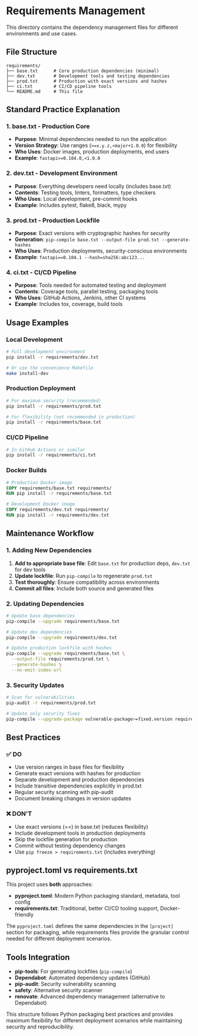 # Requirements Management

This directory contains the dependency management files for different environments and use cases.

## File Structure

```
requirements/
├── base.txt      # Core production dependencies (minimal)
├── dev.txt       # Development tools and testing dependencies  
├── prod.txt      # Production with exact versions and hashes
├── ci.txt        # CI/CD pipeline tools
└── README.md     # This file
```

## Standard Practice Explanation

### 1. **base.txt** - Production Core
- **Purpose**: Minimal dependencies needed to run the application
- **Version Strategy**: Use ranges (`>=x.y.z,<major+1.0.0`) for flexibility
- **Who Uses**: Docker images, production deployments, end users
- **Example**: `fastapi>=0.104.0,<1.0.0`

### 2. **dev.txt** - Development Environment  
- **Purpose**: Everything developers need locally (includes base.txt)
- **Contents**: Testing tools, linters, formatters, type checkers
- **Who Uses**: Local development, pre-commit hooks
- **Example**: Includes pytest, flake8, black, mypy

### 3. **prod.txt** - Production Lockfile
- **Purpose**: Exact versions with cryptographic hashes for security
- **Generation**: `pip-compile base.txt --output-file prod.txt --generate-hashes`
- **Who Uses**: Production deployments, security-conscious environments
- **Example**: `fastapi==0.104.1 --hash=sha256:abc123...`

### 4. **ci.txt** - CI/CD Pipeline
- **Purpose**: Tools needed for automated testing and deployment
- **Contents**: Coverage tools, parallel testing, packaging tools
- **Who Uses**: GitHub Actions, Jenkins, other CI systems
- **Example**: Includes tox, coverage, build tools

## Usage Examples

### Local Development
```bash
# Full development environment
pip install -r requirements/dev.txt

# Or use the convenience Makefile
make install-dev
```

### Production Deployment
```bash
# For maximum security (recommended)
pip install -r requirements/prod.txt

# For flexibility (not recommended in production)
pip install -r requirements/base.txt
```

### CI/CD Pipeline
```bash
# In GitHub Actions or similar
pip install -r requirements/ci.txt
```

### Docker Builds
```dockerfile
# Production Docker image
COPY requirements/base.txt requirements/
RUN pip install -r requirements/base.txt

# Development Docker image  
COPY requirements/dev.txt requirements/
RUN pip install -r requirements/dev.txt
```

## Maintenance Workflow

### 1. Adding New Dependencies

1. **Add to appropriate base file**: Edit `base.txt` for production deps, `dev.txt` for dev tools
2. **Update lockfile**: Run `pip-compile` to regenerate `prod.txt`
3. **Test thoroughly**: Ensure compatibility across environments
4. **Commit all files**: Include both source and generated files

### 2. Updating Dependencies

```bash
# Update base dependencies
pip-compile --upgrade requirements/base.txt

# Update dev dependencies  
pip-compile --upgrade requirements/dev.txt

# Update production lockfile with hashes
pip-compile --upgrade requirements/base.txt \
  --output-file requirements/prod.txt \
  --generate-hashes \
  --no-emit-index-url
```

### 3. Security Updates

```bash
# Scan for vulnerabilities
pip-audit -r requirements/prod.txt

# Update only security fixes
pip-compile --upgrade-package vulnerable-package>=fixed.version requirements/base.txt
```

## Best Practices

### ✅ DO
- Use version ranges in base files for flexibility
- Generate exact versions with hashes for production
- Separate development and production dependencies
- Include transitive dependencies explicitly in prod.txt
- Regular security scanning with pip-audit
- Document breaking changes in version updates

### ❌ DON'T  
- Use exact versions (==) in base.txt (reduces flexibility)
- Include development tools in production deployments
- Skip the lockfile generation for production
- Commit without testing dependency changes
- Use `pip freeze > requirements.txt` (includes everything)

## pyproject.toml vs requirements.txt

This project uses **both** approaches:

- **pyproject.toml**: Modern Python packaging standard, metadata, tool config
- **requirements.txt**: Traditional, better CI/CD tooling support, Docker-friendly

The `pyproject.toml` defines the same dependencies in the `[project]` section for packaging, while requirements files provide the granular control needed for different deployment scenarios.

## Tools Integration

- **pip-tools**: For generating lockfiles (`pip-compile`)
- **Dependabot**: Automated dependency updates (GitHub)
- **pip-audit**: Security vulnerability scanning  
- **safety**: Alternative security scanner
- **renovate**: Advanced dependency management (alternative to Dependabot)

This structure follows Python packaging best practices and provides maximum flexibility for different deployment scenarios while maintaining security and reproducibility.